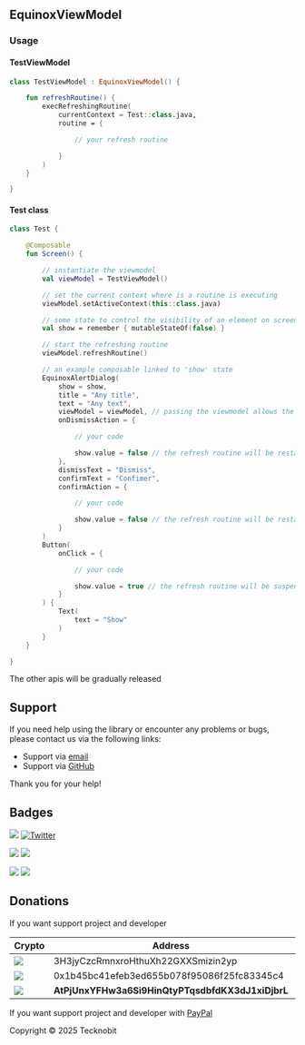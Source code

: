 ## EquinoxViewModel

### Usage

#### TestViewModel

```kotlin
class TestViewModel : EquinoxViewModel() {

    fun refreshRoutine() {
        execRefreshingRoutine(
            currentContext = Test::class.java,
            routine = {

                // your refresh routine

            }
        )
    }

}
```

#### Test class

```kotlin
class Test {

    @Composable
    fun Screen() {

        // instantiate the viewmodel
        val viewModel = TestViewModel()

        // set the current context where is a routine is executing
        viewModel.setActiveContext(this::class.java)

        // some state to control the visibility of an element on screen
        val show = remember { mutableStateOf(false) }

        // start the refreshing routine
        viewModel.refreshRoutine()

        // an example composable linked to 'show' state
        EquinoxAlertDialog(
            show = show,
            title = "Any title",
            text = "Any text",
            viewModel = viewModel, // passing the viewmodel allows the component to automatically suspend or restart the refresher
            onDismissAction = {

                // your code

                show.value = false // the refresh routine will be restated
            },
            dismissText = "Dismiss",
            confirmText = "Confimer",
            confirmAction = {

                // your code

                show.value = false // the refresh routine will be restated
            }
        )
        Button(
            onClick = {

                // your code

                show.value = true // the refresh routine will be suspended
            }
        ) {
            Text(
                text = "Show"
            )
        }
    }

}
```

The other apis will be gradually released

## Support

If you need help using the library or encounter any problems or bugs, please contact us via the following links:

- Support via <a href="mailto:infotecknobitcompany@gmail.com">email</a>
- Support via <a href="https://github.com/N7ghtm4r3/Equinox/issues/new">GitHub</a>

Thank you for your help!

## Badges

[![](https://img.shields.io/badge/Google_Play-414141?style=for-the-badge&logo=google-play&logoColor=white)](https://play.google.com/store/apps/developer?id=Tecknobit)
[![Twitter](https://img.shields.io/badge/Twitter-1DA1F2?style=for-the-badge&logo=twitter&logoColor=white)](https://twitter.com/tecknobit)

[![](https://img.shields.io/badge/Spring_Boot-F2F4F9?style=for-the-badge&logo=spring-boot)](https://spring.io/projects/spring-boot)
[![](https://img.shields.io/badge/Jetpack%2Compose-4285F4.svg?style=for-the-badge&logo=Jetpack-Compose&logoColor=white)](https://www.jetbrains.com/lp/compose-multiplatform/)

[![](https://img.shields.io/badge/Java-ED8B00?style=for-the-badge&logo=java&logoColor=white)](https://www.oracle.com/java/)
[![](https://img.shields.io/badge/Kotlin-B125EA?style=for-the-badge&logo=kotlin&logoColor=white)](https://kotlinlang.org/)

## Donations

If you want support project and developer

| Crypto                                                                                              | Address                                          | Network  |
|-----------------------------------------------------------------------------------------------------|--------------------------------------------------|----------|
| ![](https://img.shields.io/badge/Bitcoin-000000?style=for-the-badge&logo=bitcoin&logoColor=white)   | 3H3jyCzcRmnxroHthuXh22GXXSmizin2yp               | Bitcoin  |
| ![](https://img.shields.io/badge/Ethereum-3C3C3D?style=for-the-badge&logo=Ethereum&logoColor=white) | 0x1b45bc41efeb3ed655b078f95086f25fc83345c4       | Ethereum |
| ![](https://img.shields.io/badge/Solana-000?style=for-the-badge&logo=Solana&logoColor=9945FF)       | **AtPjUnxYFHw3a6Si9HinQtyPTqsdbfdKX3dJ1xiDjbrL** | Solana   |

If you want support project and developer
with <a href="https://www.paypal.com/donate/?hosted_button_id=5QMN5UQH7LDT4">PayPal</a>

Copyright © 2025 Tecknobit

